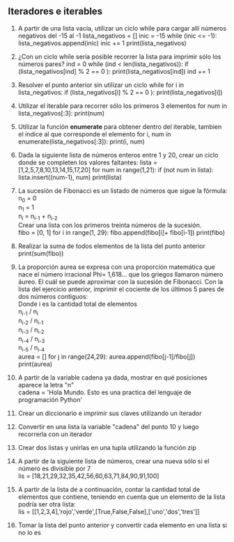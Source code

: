 ## Iteradores e iterables

1) A partir de una lista vacía, utilizar un ciclo while para cargar allí números negativos del -15 al -1
lista_negativos = []
inic = -15
while (inic <= -1):
   lista_negativos.append(inic)
   inic += 1
print(lista_negativos)

2) ¿Con un ciclo while sería posible recorrer la lista para imprimir sólo los números pares?
ind = 0
while (ind < len(lista_negativos)):
   if (lista_negativos[ind] % 2 == 0 ):
      print(lista_negativos[ind])
   ind += 1

3) Resolver el punto anterior sin utilizar un ciclo while
for i in lista_negativos:
   if (lista_negativos[i] % 2 == 0 ):
      print(lista_negativos[i])

4) Utilizar el iterable para recorrer sólo los primeros 3 elementos
for num in lista_negativos[:3]:
   print(num)

5) Utilizar la función **enumerate** para obtener dentro del iterable, tambien el índice al que corresponde el elemento
for i, num in enumerate(lista_negativos[:3]):
   print(i, num)

6) Dada la siguiente lista de números enteros entre 1 y 20, crear un ciclo donde se completen los valores faltantes: 
lista = [1,2,5,7,8,10,13,14,15,17,20]
for num in range(1,21):
   if (not num in lista):
      lista.insert((num-1), num)
print(lista)

7) La sucesión de Fibonacci es un listado de números que sigue la fórmula: <br>
n<sub>0</sub> = 0<br>
n<sub>1</sub> = 1<br>
n<sub>i</sub> = n<sub>i-1</sub> + n<sub>i-2</sub><br>
Crear una lista con los primeros treinta números de la sucesión.<br>
fibo = [0, 1]
for i in range(1, 29):
   fibo.append(fibo[i]+ fibo[i-1])
print(fibo) 

8) Realizar la suma de todos elementos de la lista del punto anterior
print(sum(fibo))

9) La proporción aurea se expresa con una proporción matemática que nace el número irracional Phi= 1,618… que los griegos llamaron número áureo. El cuál se puede aproximar con la sucesión de Fibonacci. Con la lista del ejercicio anterior, imprimir el cociente de los últimos 5 pares de dos números contiguos:<br>
Donde i es la cantidad total de elementos<br>
n<sub>i-1</sub> / n<sub>i</sub><br>
n<sub>i-2</sub> / n<sub>i-1</sub><br>
n<sub>i-3</sub> / n<sub>i-2</sub><br>
n<sub>i-4</sub> / n<sub>i-3</sub><br>
n<sub>i-5</sub> / n<sub>i-4</sub><br>
aurea = []
for j in range(24,29):
   aurea.append(fibo[j-1]/fibo[j])
print(aurea) 

10) A partir de la variable cadena ya dada, mostrar en qué posiciones aparece la letra "n"<br>
cadena = 'Hola Mundo. Esto es una practica del lenguaje de programación Python'

11) Crear un diccionario e imprimir sus claves utilizando un iterador

12) Convertir en una lista la variable "cadena" del punto 10 y luego recorrerla con un iterador 

13) Crear dos listas y unirlas en una tupla utilizando la función zip

14) A partir de la siguiente lista de números, crear una nueva sólo si el número es divisible por 7<br>
lis = [18,21,29,32,35,42,56,60,63,71,84,90,91,100]

15) A partir de la lista de a continuación, contar la cantidad total de elementos que contiene, teniendo en cuenta que un elemento de la lista podría ser otra lista:<br>
lis = [[1,2,3,4],'rojo','verde',[True,False,False],['uno','dos','tres']]

16) Tomar la lista del punto anterior y convertir cada elemento en una lista si no lo es
